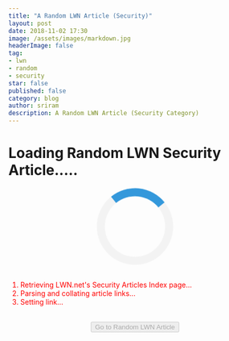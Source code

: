 ```yaml
---
title: "A Random LWN Article (Security)"
layout: post
date: 2018-11-02 17:30
image: /assets/images/markdown.jpg
headerImage: false
tag:
- lwn
- random
- security
star: false
published: false
category: blog
author: sriram
description: A Random LWN Article (Security Category)
---
```




<style>
.loader {
    border: 16px solid #f3f3f3; /* Light grey */
    border-top: 16px solid #3498db; /* Blue */
    border-radius: 50%;
    width: 120px;
    height: 120px;
    animation: spin 2s linear infinite;
}
@keyframes spin {
    0% { transform: rotate(0deg); }
    100% { transform: rotate(360deg); }
}
</style>


# Loading Random LWN Security Article.....

<center>
<div id="loader" class="loader"></div>
</center>

<br>

<ol>
<li id='l1' style="color: red"> Retrieving LWN.net's Security Articles Index page... </li>
<li id='l2' style="color: red"> Parsing and collating article links... </li>
<li id='l3' style="color: red"> Setting link... </li>
</ol>

<br>

<center>
<input id="go" type="button" disabled value="Go to Random LWN Article" />
</center>


<br>
<br>
<br>

<script src="https://ajax.googleapis.com/ajax/libs/jquery/3.3.1/jquery.min.js"></script>

<script>
var regex = /\/Articles\/(.*?)\//g;

function change_color(element_id, color) {
    document.getElementById(element_id).style.color = color;
}

function add_time(element_id, time) {
    var elem = document.getElementById(element_id);
    elem.innerHTML = elem.innerHTML + " (" + Math.floor(time) + " ms)";
}

change_color('l1', 'orange');
var start_retrieve = performance.now();
$.getJSON('https://allorigins.me/get?url=' + encodeURIComponent('https://lwn.net/Security/Index') + '&callback=?', function(data){
    var end_retrieve = performance.now();
    change_color('l1', 'green');
    change_color('l2', 'orange');
    add_time('l1', end_retrieve - start_retrieve);

    start_retrieve = performance.now();    
    var lwn_content = data.contents;
    console.log(lwn_content);
    var matches = lwn_content.match(regex);
    end_retrieve = performance.now();    
    change_color('l2', 'green');
    change_color('l3', 'orange');
    add_time('l2', end_retrieve - start_retrieve);

    var rand_int = Math.floor((Math.random() * (matches.length - 1)) + 0);
    console.log(matches[rand_int]);
    change_color('l3', 'green');

    var button = document.getElementById('go');
    button.onclick = function() { window.location = "https://lwn.net" + matches[rand_int]; };
    button.disabled = false;
    var loader = document.getElementById('loader');
    loader.parentNode.removeChild(loader);
});
</script>


